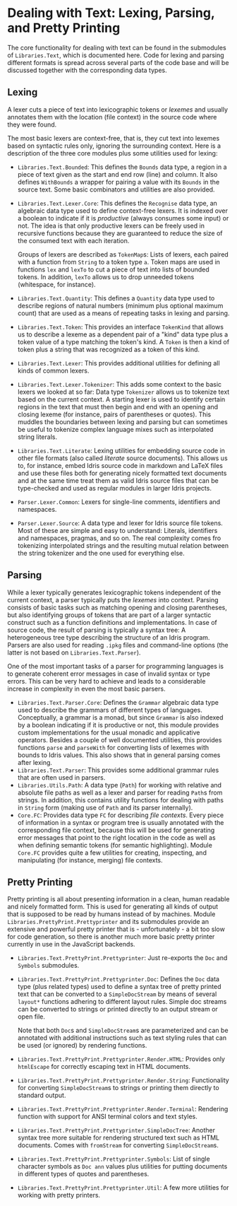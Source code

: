 # Dealing with Text: Lexing, Parsing, and Pretty Printing

The core functionality for dealing with text can be found in the
submodules of `Libraries.Text`, which is documented here. Code for
lexing and parsing different formats is spread across several parts
of the code base and will be discussed together with the corresponding
data types.

## Lexing

A lexer cuts a piece of text into lexicographic tokens or *lexemes*
and usually annotates them with the location (file context) in the
source code where they were found.

The most basic lexers are context-free, that is, they cut text into
lexemes based on syntactic rules only, ignoring the surrounding context.
Here is a description of the three core modules plus some utilities
used for lexing:

* `Libraries.Text.Bounded`: This defines the `Bounds` data type, a
  region in a piece of text given as the start and end row (line) and
  column. It also defines `WithBounds` a wrapper for pairing a value
  with its `Bounds` in the source text. Some basic combinators and
  utilities are also provided.
* `Libraries.Text.Lexer.Core`: This defines the `Recognise` data type,
  an algebraic data type used to define context-free lexers. It is
  indexed over a boolean to indicate if it is *productive* (always
  consumes some input) or not. The idea is that only productive
  lexers can be freely used in recursive functions because they
  are guaranteed to reduce the size of the consumed text with each
  iteration.

  Groups of lexers are described as `TokenMap`s: Lists of lexers,
  each paired with a function from `String` to a token type `a`.
  Token maps are used in functions `lex` and `lexTo` to cut
  a piece of text into lists of bounded tokens. In addition, `lexTo`
  allows us to drop unneeded tokens (whitespace, for instance).
* `Libraries.Text.Quantity`: This defines a `Quantity` data type used
  to describe regions of natural numbers (minimum plus optional maximum
  count) that are used as a means of repeating tasks in lexing
  and parsing.
* `Libraries.Text.Token`: This provides an interface `TokenKind`
  that allows us to describe a lexeme as a dependent pair of
  a "kind" data type plus a token value of a type matching the
  token's kind. A `Token` is then a kind of token plus a string
  that was recognized as a token of this kind.
* `Libraries.Text.Lexer`: This provides additional utilities for
  defining all kinds of common lexers.
* `Libraries.Text.Lexer.Tokenizer`: This adds some context to the
  basic lexers we looked at so far: Data type `Tokenizer` allows us
  to tokenize text based on the current context. A starting lexer
  is used to identify certain regions in the text that must then
  begin and end with an opening and closing lexeme (for instance,
  pairs of parentheses or quotes). This muddles the boundaries
  between lexing and parsing but can sometimes be useful to
  tokenize complex language mixes such as interpolated string
  literals.
* `Libraries.Text.Literate`: Lexing utilities for embedding source
  code in other file formats (also called *literate* source documents).
  This allows us to, for instance, embed Idris source code in markdown and LaTeX files
  and use these files both for generating nicely formatted text documents
  and at the same time treat them as valid Idris source files that
  can be type-checked and used as regular modules in larger Idris
  projects.
* `Parser.Lexer.Common`: Lexers for single-line comments, identifiers
  and namespaces.
* `Parser.Lexer.Source`: A data type and lexer for Idris source file tokens.
  Most of these are simple and easy to understand: Literals, identifiers
  and namespaces, pragmas, and so on. The real complexity comes fro
  tokenizing interpolated strings and the resulting mutual relation
  between the string tokenizer and the one used for everything else.

## Parsing

While a lexer typically generates lexicographic tokens independent of
the current context, a parser typically puts the *lexemes* into context.
Parsing consists of basic tasks such as matching opening and closing
parentheses, but also identifying groups of tokens that are part of
a larger syntactic construct such as a function definitions and
implementations. In case of source code, the result of parsing is
typically a syntax tree: A heterogeneous tree type describing the
structure of an Idris program. Parsers are also used for reading
`.ipkg` files and command-line options (the latter is not based on
`Libraries.Text.Parser`).

One of the most important tasks of a parser for programming languages is
to generate coherent error messages in case of invalid syntax or type
errors. This can be very hard to achieve and leads to a considerable
increase in complexity in even the most basic parsers.

* `Libraries.Text.Parser.Core`: Defines the `Grammar` algebraic data type
  used to describe the grammars of different types of languages. Conceptually,
  a grammar is a monad, but since `Grammar` is also indexed by a boolean
  indicating if it is productive or not, this module provides custom
  implementations for the usual monadic and applicative operators.
  Besides a couple of well documented utilities, this provides functions
  `parse` and `parseWith` for converting lists of lexemes with bounds
  to Idris values. This also shows that in general parsing comes after
  lexing.
* `Libraries.Text.Parser`: This provides some additional grammar rules
  that are often used in parsers.
* `Libraries.Utils.Path`: A data type (`Path`) for working with relative
  and absolute file paths as well as a lexer and parser for reading
  `Path`s from strings. In addition, this contains utility functions
  for dealing with paths in `String` form (making use of `Path`
  and its parser internally).
* `Core.FC`: Provides data type `FC` for describing *file contexts*.
  Every piece of information in a syntax or program tree is usually annotated
  with the corresponding file context, because this will be used for
  generating error messages that point to the right location in the code
  as well as when defining semantic tokens (for semantic highlighting).
  Module `Core.FC` provides quite a few utilities for creating, inspecting,
  and manipulating (for instance, merging) file contexts. 

## Pretty Printing

Pretty printing is all about presenting information in a clean, human
readable and nicely formatted form. This is used for generating all kinds
of output that is supposed to be read by humans instead of by machines.
Module `Libraries.PrettyPrint.Prettyprinter` and its submodules provide
an extensive and powerful pretty printer that is - unfortunately - a bit
too slow for code generation, so there is another much more basic pretty
printer currently in use in the JavaScript backends.

* `Libraries.Text.PrettyPrint.Prettyprinter`: Just re-exports the `Doc` and
  `Symbols` submodules.
* `Libraries.Text.PrettyPrint.Prettyprinter.Doc`: Defines the `Doc` data type
  (plus related types) used to define a syntax tree of pretty printed text that
  can be converted to a `SimpleDocStream` by means of several `layout*` functions
  adhering to different layout rules. Simple doc streams can be converted to
  strings or printed directly to an output stream or open file.

  Note that both `Doc`s and `SimpleDocStream`s are parameterized and can be
  annotated with additional instructions such as text styling rules that can
  be used (or ignored) by rendering functions.
* `Libraries.Text.PrettyPrint.Prettyprinter.Render.HTML`: Provides only `htmlEscape`
  for correctly escaping text in HTML documents.
* `Libraries.Text.PrettyPrint.Prettyprinter.Render.String`: Functionality for
  converting `SimpleDocStream`s to strings or printing them directly to
  standard output.
* `Libraries.Text.PrettyPrint.Prettyprinter.Render.Terminal`: Rendering function
  with support for ANSI terminal colors and text styles.
* `Libraries.Text.PrettyPrint.Prettyprinter.SimpleDocTree`: Another syntax tree
  more suitable for rendering structured text such as HTML documents. Comes with
  `fromStream` for converting `SimpleDocStream`s.
* `Libraries.Text.PrettyPrint.Prettyprinter.Symbols`: List of single character
  symbols as `Doc ann` values plus utilities for putting documents in different
  types of quotes and parentheses.
* `Libraries.Text.PrettyPrint.Prettyprinter.Util`: A few more utilities for
  working with pretty printers.
